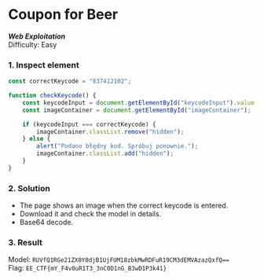 # Coupon for Beer
**_Web Exploitation_** \
Difficulty: Easy

### 1. Inspect element
```js
const correctKeycode = "837412102";

function checkKeycode() {
    const keycodeInput = document.getElementById("keycodeInput").value;
    const imageContainer = document.getElementById("imageContainer");

    if (keycodeInput === correctKeycode) {
        imageContainer.classList.remove("hidden");
    } else {
        alert("Podano błędny kod. Spróbuj ponownie.");
        imageContainer.classList.add("hidden");
    }
}
```

### 2. Solution
- The page shows an image when the correct keycode is entered.
- Download it and check the model in details.
- Base64 decode.

### 3. Result
Model: `RUVfQ1RGe21ZX0Y0djB1UjFUM18zbkMwRDFuR19CM3dEMVAzazQxfQ==` \
Flag: `EE_CTF{mY_F4v0uR1T3_3nC0D1nG_B3wD1P3k41}`